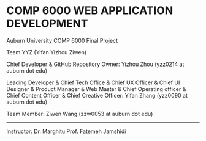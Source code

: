 # COMP 6000 WEB APPLICATION DEVELOPMENT

Auburn University COMP 6000 Final Project

Team YYZ (Yifan Yizhou Ziwen)

Chief Developer & GitHub Repository Owner:  Yizhou Zhou   (yzz0214 at auburn dot edu)

Leading Developer & Chief Tech Office & Chief UX Officer & Chief UI Designer & Product Manager & Web Master & Chief Operating officer & Chief Content Officer & Chief Creative Officer:           Yifan Zhang   (yzz0090 at auburn dot edu)

Team Member:                                Ziwen Wang    (zzw0053 at auburn dot edu)


-------------------------------------
Instructor:
    Dr.   Marghitu
    Prof. Fatemeh Jamshidi
